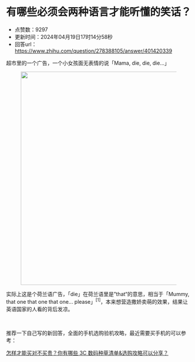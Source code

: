 # 有哪些必须会两种语言才能听懂的笑话？
- 点赞数：9297
- 更新时间：2024年04月19日17时14分58秒
- 回答url：https://www.zhihu.com/question/278388105/answer/401420339
<body>
 <p data-pid="5guyeYqm">超市里的一个广告，一个小女孩面无表情的说「Mama, die, die, die...」</p>
 <figure data-size="normal">
  <img src="https://pic1.zhimg.com/50/v2-082ba5883ce764ac2d036306e63e55ba_720w.jpg?source=1940ef5c" data-caption="" data-size="normal" data-rawwidth="580" data-rawheight="290" data-original-token="v2-b0aabb9d2543e81682e15e9b4fe8a57a" data-default-watermark-src="https://picx.zhimg.com/50/v2-76a4b22e42d60281ecb3b6f874499b52_720w.jpg?source=1940ef5c" class="origin_image zh-lightbox-thumb" width="580" data-original="https://picx.zhimg.com/v2-082ba5883ce764ac2d036306e63e55ba_r.jpg?source=1940ef5c">
 </figure>
 <p data-pid="6Vcf4nka">实际上这是个荷兰语广告，「die」在荷兰语里是”that“的意思，相当于「Mummy, that one that one that one... please」<sup data-text="" data-url="https://renevanmaarsseveen.nl/8529/dunglish-en-van-gaal" data-draft-node="inline" data-draft-type="reference" data-numero="1">[1]</sup>，本来想营造撒娇卖萌的效果，结果让英语国家的人看的背后发凉。</p>
 <p data-pid="EE15CSbT" class="ztext-empty-paragraph"><br></p>
 <p data-pid="GpsGBvJr">推荐一下自己写的新回答，全面的手机选购验机攻略，最近需要买手机的可以参考：</p><a href="https://www.zhihu.com/question/653107437/answer/3467964126?utm_psn=1764628009532047360" data-draft-node="block" data-draft-type="link-card" class="internal">怎样才能买对不买贵？你有哪些 3C 数码种草清单&amp;选购攻略可以分享？</a>
 <p></p>
</body>